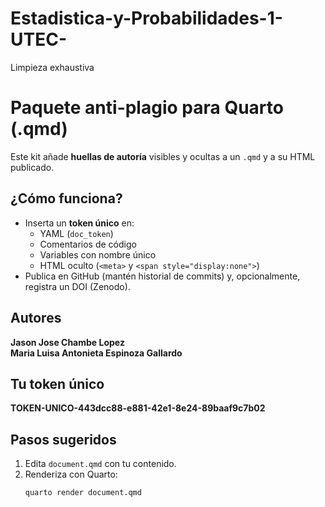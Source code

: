 # Estadistica-y-Probabilidades-1-UTEC-
Limpieza exhaustiva
# Paquete anti-plagio para Quarto (.qmd)

Este kit añade **huellas de autoría** visibles y ocultas a un `.qmd` y a su HTML publicado.

## ¿Cómo funciona?

- Inserta un **token único** en:
  - YAML (`doc_token`)
  - Comentarios de código
  - Variables con nombre único
  - HTML oculto (`<meta>` y `<span style="display:none">`)
- Publica en GitHub (mantén historial de commits) y, opcionalmente, registra un DOI (Zenodo).

## Autores
**Jason Jose Chambe Lopez**  
**Maria Luisa Antonieta Espinoza Gallardo**

## Tu token único
**TOKEN-UNICO-443dcc88-e881-42e1-8e24-89baaf9c7b02**

## Pasos sugeridos

1. Edita `document.qmd` con tu contenido.
2. Renderiza con Quarto:
   ```bash
   quarto render document.qmd
